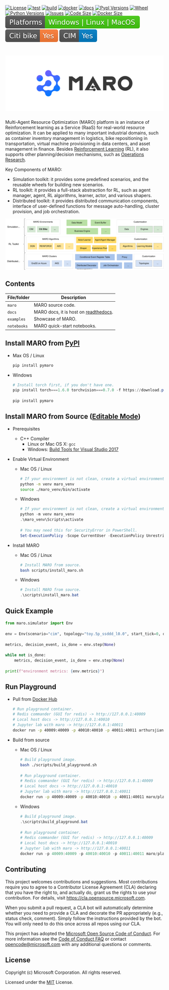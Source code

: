 [![License](https://img.shields.io/pypi/l/pymaro)](https://github.com/microsoft/maro/blob/master/LICENSE)
[![test](https://github.com/microsoft/maro/workflows/test/badge.svg)](https://github.com/microsoft/maro/actions?query=workflow%3Atest)
[![build](https://github.com/microsoft/maro/workflows/build/badge.svg)](https://github.com/microsoft/maro/actions?query=workflow%3Abuild)
[![docker](https://github.com/microsoft/maro/workflows/docker/badge.svg)](https://hub.docker.com/repository/docker/arthursjiang/maro)
[![docs](https://readthedocs.org/projects/maro/badge/?version=latest)](https://maro.readthedocs.io/)
[![PypI Versions](https://img.shields.io/pypi/v/pymaro)](https://pypi.org/project/pymaro/#files)
[![Wheel](https://img.shields.io/pypi/wheel/pymaro)](https://pypi.org/project/pymaro/#files)
[![Python Versions](https://img.shields.io/pypi/pyversions/pymaro.svg?logo=python&logoColor=white)](https://pypi.org/project/pymaro/#files)
[![Issues](https://img.shields.io/github/issues/microsoft/maro)](https://github.com/microsoft/maro/issues)
[![Code Size](https://img.shields.io/github/languages/code-size/microsoft/maro)](https://github.com/microsoft/maro)
[![Docker Size](https://img.shields.io/docker/image-size/arthursjiang/maro)](https://hub.docker.com/repository/docker/arthursjiang/maro/tags?page=1)
[![Platforms](https://raw.githubusercontent.com/microsoft/maro/master/docs/source/images/badges/platforms.svg)](https://pypi.org/project/pymaro/)
[![Citi Bike](https://raw.githubusercontent.com/microsoft/maro/master/docs/source/images/badges/citi_bike.svg)](https://maro.readthedocs.io/en/latest/scenarios/citi_bike.html)
[![CIM](https://raw.githubusercontent.com/microsoft/maro/master/docs/source/images/badges/cim.svg)](https://maro.readthedocs.io/en/latest/scenarios/container_inventory_management.html)

# ![MARO LOGO](./docs/source/images/logo.svg)

Multi-Agent Resource Optimization (MARO) platform is an instance of Reinforcement
learning as a Service (RaaS) for real-world resource optimization. It can be
applied to many important industrial domains, such as container inventory
management in logistics, bike repositioning in transportation, virtual machine
provisioning in data centers, and asset management in finance. Besides
[Reinforcement Learning](https://www.andrew.cmu.edu/course/10-703/textbook/BartoSutton.pdf) (RL),
it also supports other planning/decision mechanisms, such as
[Operations Research](https://en.wikipedia.org/wiki/Operations_research).

Key Components of MARO:

- Simulation toolkit: it provides some predefined scenarios, and the reusable
wheels for building new scenarios.
- RL toolkit: it provides a full-stack abstraction for RL, such as agent manager,
agent, RL algorithms, learner, actor, and various shapers.
- Distributed toolkit: it provides distributed communication components, interface
of user-defined functions for message auto-handling, cluster provision, and job orchestration.

![MARO Key Components](./docs/source/images/maro_overview.svg)

## Contents

| File/folder | Description                                                                                       |
| ----------- | ------------------------------------------------------------------------------------------------- |
| `maro`      | MARO source code.                                                                                 |
| `docs`      | MARO docs, it is host on [readthedocs](https://maro.readthedocs.io/en/latest/).                   |
| `examples`  | Showcase of MARO.                                                                                 |
| `notebooks` | MARO quick-start notebooks.                                                                       |

## Install MARO from [PyPI](https://pypi.org/project/pymaro/#files)

- Max OS / Linux

  ```sh
  pip install pymaro
  ```

- Windows

  ```powershell
  # Install torch first, if you don't have one.
  pip install torch===1.6.0 torchvision===0.7.0 -f https://download.pytorch.org/whl/torch_stable.html

  pip install pymaro
  ```

## Install MARO from Source ([Editable Mode](https://pip.pypa.io/en/stable/reference/pip_install/#editable-installs))

- Prerequisites
  - C++ Compiler
    - Linux or Mac OS X: `gcc`
    - Windows: [Build Tools for Visual Studio 2017](https://visualstudio.microsoft.com/thank-you-downloading-visual-studio/?sku=BuildTools&rel=15) 

- Enable Virtual Environment
  - Mac OS / Linux

    ```sh
    # If your environment is not clean, create a virtual environment firstly.
    python -m venv maro_venv
    source ./maro_venv/bin/activate
    ```

  - Windows

    ```powershell
    # If your environment is not clean, create a virtual environment firstly.
    python -m venv maro_venv
    .\maro_venv\Scripts\activate

    # You may need this for SecurityError in PowerShell.
    Set-ExecutionPolicy -Scope CurrentUser -ExecutionPolicy Unrestricted
    ```

- Install MARO

  - Mac OS / Linux

    ```sh
    # Install MARO from source.
    bash scripts/install_maro.sh
    ```

  - Windows

    ```powershell
    # Install MARO from source.
    .\scripts\install_maro.bat
    ```

## Quick Example

```python
from maro.simulator import Env

env = Env(scenario="cim", topology="toy.5p_ssddd_l0.0", start_tick=0, durations=100)

metrics, decision_event, is_done = env.step(None)

while not is_done:
    metrics, decision_event, is_done = env.step(None)

print(f"environment metrics: {env.metrics}")

```

## Run Playground

- Pull from [Docker Hub](https://hub.docker.com/repository/registry-1.docker.io/arthursjiang/maro/tags?page=1)

  ```sh
  # Run playground container.
  # Redis commander (GUI for redis) -> http://127.0.0.1:40009
  # Local host docs -> http://127.0.0.1:40010
  # Jupyter lab with maro -> http://127.0.0.1:40011
  docker run -p 40009:40009 -p 40010:40010 -p 40011:40011 arthursjiang/maro:cpu
  ```

- Build from source
  - Mac OS / Linux

    ```sh
    # Build playground image.
    bash ./scripts/build_playground.sh

    # Run playground container.
    # Redis commander (GUI for redis) -> http://127.0.0.1:40009
    # Local host docs -> http://127.0.0.1:40010
    # Jupyter lab with maro -> http://127.0.0.1:40011
    docker run -p 40009:40009 -p 40010:40010 -p 40011:40011 maro/playground:cpu
    ```

  - Windows

    ```powershell
    # Build playground image.
    .\scripts\build_playground.bat

    # Run playground container.
    # Redis commander (GUI for redis) -> http://127.0.0.1:40009
    # Local host docs -> http://127.0.0.1:40010
    # Jupyter lab with maro -> http://127.0.0.1:40011
    docker run -p 40009:40009 -p 40010:40010 -p 40011:40011 maro/playground:cpu
    ```

## Contributing

This project welcomes contributions and suggestions. Most contributions require
you to agree to a Contributor License Agreement (CLA) declaring that you have
the right to, and actually do, grant us the rights to use your contribution. For
details, visit https://cla.opensource.microsoft.com.

When you submit a pull request, a CLA bot will automatically determine whether
you need to provide a CLA and decorate the PR appropriately (e.g., status check,
comment). Simply follow the instructions provided by the bot. You will only need
to do this once across all repos using our CLA.

This project has adopted the
[Microsoft Open Source Code of Conduct](https://opensource.microsoft.com/codeofconduct/).
For more information see the
[Code of Conduct FAQ](https://opensource.microsoft.com/codeofconduct/faq/)
or contact [opencode@microsoft.com](mailto:opencode@microsoft.com)
with any additional questions or comments.

## License

Copyright (c) Microsoft Corporation. All rights reserved.

Licensed under the [MIT](./LICENSE) License.
